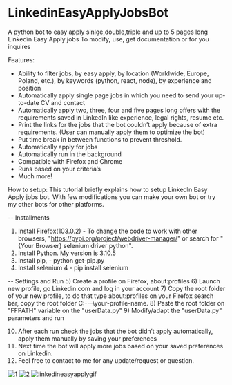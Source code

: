 # LinkedinEasyApplyJobsBot
A python bot to easy apply sinlge,double,triple and up to 5 pages long Linkedin Easy Apply jobs
To modify, use, get documentation or for you inquires 

Features:
- Ability to filter jobs, by easy apply, by location (Worldwide, Europe, Poland, etc.), by keywords (python, react, node), by experience and position
- Automatically apply single page jobs in which you need to send your up-to-date CV and contact
- Automatically apply two, three, four and five pages long offers with the requirements saved in LinkedIn like experience, legal rights, resume etc.
- Print the links for the jobs that the bot couldn’t apply because of extra requirements. (User can manually apply them to optimize the bot)
- Put time break in between functions to prevent threshold.
- Automatically apply for jobs
- Automatically run in the background
- Compatible with Firefox and Chrome
- Runs based on your criteria’s
- Much more!


How to setup: 
This tutorial briefly explains how to setup LinkedIn Easy Apply jobs bot. With few modifications you can make your own bot or try my other bots for other platforms.

-- Installments
1)	Install Firefox(103.0.2) - To change the code to work with other browsers, "https://pypi.org/project/webdriver-manager/" or search for "{Your Browser} selenium driver python".
2)	Install Python. My version is 3.10.5
3)	Install pip, - python get-pip.py
4)	Install selenium 4 - pip install selenium

-- Settings and Run
5)	Create a profile on Firefox, about:profiles
6)	Launch new profile, go Linkedin.com and log in your account
7)	Copy the root folder of your new profile, to do that type about:profiles on your Firefox search bar, copy the root folder C:\---\your-profile-name.
8)	Paste the root folder on "FFPATH" variable on the "userData.py"
9)	Modify/adapt the "userData.py" parameters and run

10)	After each run check the jobs that the bot didn’t apply automatically, apply them manually by saving your preferences 
11)	Next time the bot will apply more jobs based on your saved preferences on Linkedin. 
12)	Feel free to contact to me for any update/request or question. 

![1](https://user-images.githubusercontent.com/34207598/128695723-2af373a6-3fbb-4dcc-9bba-24af57f17ee9.png)
![2](https://user-images.githubusercontent.com/34207598/128695725-5250cc6d-72e7-4a79-b060-8decfb9be54a.png)
![linkedineasyapplygif](https://user-images.githubusercontent.com/34207598/128695728-6efcb457-0f75-42e2-987a-f7a0c239a235.gif)
